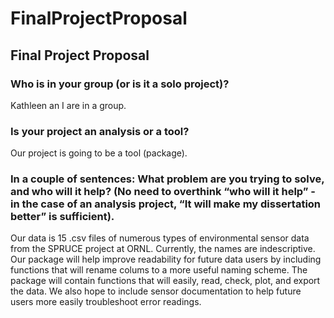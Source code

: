 # FinalProjectProposal

## Final Project Proposal

### Who is in your group (or is it a solo project)?

Kathleen an I are in a group.

### Is your project an analysis or a tool?

Our project is going to be a tool (package).

### In a couple of sentences: What problem are you trying to solve, and who will it help? (No need to overthink “who will it help” - in the case of an analysis project, “It will make my dissertation better” is sufficient).

Our data is 15 .csv files of numerous types of environmental sensor data
from the SPRUCE project at ORNL. Currently, the names are indescriptive.
Our package will help improve readability for future data users by
including functions that will rename colums to a more useful naming
scheme. The package will contain functions that will easily, read,
check, plot, and export the data. We also hope to include sensor
documentation to help future users more easily troubleshoot error
readings.

